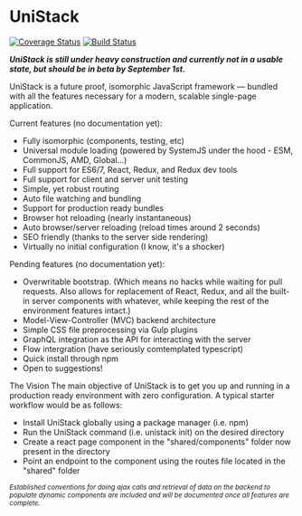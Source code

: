 # UniStack
[![Coverage Status](https://coveralls.io/repos/github/m-a-r-c-e-l-i-n-o/unistack/badge.svg?branch=master)](https://coveralls.io/github/m-a-r-c-e-l-i-n-o/unistack?branch=master)
[![Build Status](https://travis-ci.org/m-a-r-c-e-l-i-n-o/unistack.svg?branch=master)](https://travis-ci.org/m-a-r-c-e-l-i-n-o/unistack)

**_UniStack is still under heavy construction and currently not in a usable state, but should be in beta by September 1st._**

UniStack is a future proof, isomorphic JavaScript framework — bundled with all the features necessary for a modern, scalable single-page application.

Current features (no documentation yet):
- Fully isomorphic (components, testing, etc)
- Universal module loading (powered by SystemJS under the hood - ESM, CommonJS, AMD, Global...)
- Full support for ES6/7, React, Redux, and Redux dev tools
- Full support for client and server unit testing
- Simple, yet robust routing
- Auto file watching and bundling
- Support for production ready bundles
- Browser hot reloading (nearly instantaneous)
- Auto browser/server reloading (reload times around 2 seconds)
- SEO friendly (thanks to the server side rendering)
- Virtually no initial configuration (I know, it's a shocker)

Pending features (no documentation yet):
- Overwritable bootstrap. (Which means no hacks while waiting for pull requests. Also allows for replacement of React, Redux, and all the built-in server components with whatever, while keeping the rest of the environment features intact.)
- Model-View-Controller (MVC) backend architecture
- Simple CSS file preprocessing via Gulp plugins
- GraphQL integration as the API for interacting with the server
- Flow intergration (have seriously comtemplated typescript)
- Quick install through npm
- Open to suggestions!

The Vision
The main objective of UniStack is to get you up and running in a production
ready environment with zero configuration. A typical starter workflow would be
as follows:
- Install UniStack globally using a package manager (i.e. npm)
- Run the UniStack command (i.e. unistack init) on the desired directory
- Create a react page component in the "shared/components" folder now present in the directory
- Point an endpoint to the component using the routes file located in the "shared" folder

<sub>*Established conventions for doing ajax calls and retrieval of data on the backend to populate dynamic components are included and will be documented once all features are complete.*</sub>

